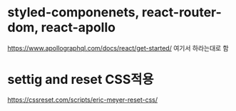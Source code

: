 # styled-componenets, react-router-dom, react-apollo

https://www.apollographql.com/docs/react/get-started/
여기서 하라는대로 함

# settig and reset CSS적용

https://cssreset.com/scripts/eric-meyer-reset-css/

